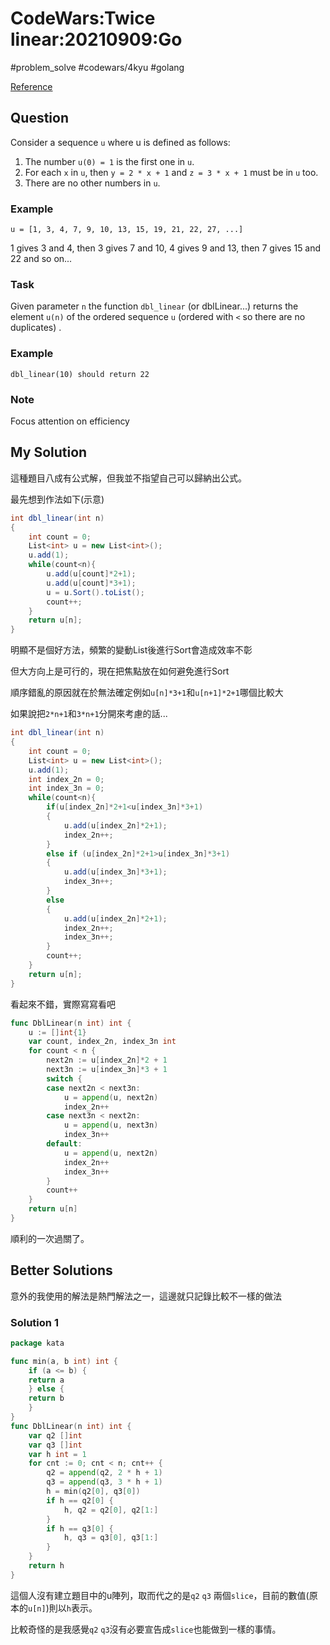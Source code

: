 # CodeWars:Twice linear:20210909:Go

#problem_solve #codewars/4kyu #golang

[Reference](https://www.codewars.com/kata/5672682212c8ecf83e000050)

## Question

Consider a sequence `u` where u is defined as follows:

1. The number `u(0) = 1` is the first one in `u`.
2. For each `x` in `u`, then `y = 2 * x + 1` and `z = 3 * x + 1` must be in `u` too.
3. There are no other numbers in `u`.

### Example

```
u = [1, 3, 4, 7, 9, 10, 13, 15, 19, 21, 22, 27, ...]
```

1 gives 3 and 4, then 3 gives 7 and 10, 4 gives 9 and 13, then 7 gives 15 and 22 and so on...

### Task

Given parameter `n` the function `dbl_linear` (or dblLinear...) returns the element `u(n)` of the ordered sequence `u` (ordered with `<` so there are no duplicates) .

### Example

```
dbl_linear(10) should return 22
```

### Note

Focus attention on efficiency

## My Solution

這種題目八成有公式解，但我並不指望自己可以歸納出公式。

最先想到作法如下(示意)

```C#
int dbl_linear(int n)
{
    int count = 0;
    List<int> u = new List<int>();
    u.add(1);
    while(count<n){
        u.add(u[count]*2+1);
        u.add(u[count]*3+1);
        u = u.Sort().toList();
        count++;
    }
    return u[n];
}
```

明顯不是個好方法，頻繁的變動List後進行Sort會造成效率不彰

但大方向上是可行的，現在把焦點放在如何避免進行Sort

順序錯亂的原因就在於無法確定例如`u[n]*3+1`和`u[n+1]*2+1`哪個比較大

如果說把`2*n+1`和`3*n+1`分開來考慮的話...

```C#
int dbl_linear(int n)
{
    int count = 0;
    List<int> u = new List<int>();
    u.add(1);
    int index_2n = 0;
    int index_3n = 0;
    while(count<n){
        if(u[index_2n]*2+1<u[index_3n]*3+1)
        {
            u.add(u[index_2n]*2+1);
            index_2n++;
        }
        else if (u[index_2n]*2+1>u[index_3n]*3+1)
        {
            u.add(u[index_3n]*3+1);
            index_3n++;
        }
        else
        {
            u.add(u[index_2n]*2+1);
            index_2n++;
            index_3n++;
        }
        count++;
    }
    return u[n];
}
```

看起來不錯，實際寫寫看吧

```go
func DblLinear(n int) int {
	u := []int{1}
	var count, index_2n, index_3n int
	for count < n {
		next2n := u[index_2n]*2 + 1
		next3n := u[index_3n]*3 + 1
		switch {
		case next2n < next3n:
			u = append(u, next2n)
			index_2n++
		case next3n < next2n:
			u = append(u, next3n)
			index_3n++
		default:
			u = append(u, next2n)
			index_2n++
			index_3n++
		}
		count++
	}
	return u[n]
}
```

順利的一次過關了。

## Better Solutions

意外的我使用的解法是熱門解法之一，這邊就只記錄比較不一樣的做法

### Solution 1

```go
package kata

func min(a, b int) int {
    if (a <= b) {
    return a
    } else {
    return b
    }
}
func DblLinear(n int) int {
    var q2 []int
    var q3 []int
    var h int = 1
    for cnt := 0; cnt < n; cnt++ { 
        q2 = append(q2, 2 * h + 1)
        q3 = append(q3, 3 * h + 1)
        h = min(q2[0], q3[0])
        if h == q2[0] {
            h, q2 = q2[0], q2[1:]
        }
        if h == q3[0] {
            h, q3 = q3[0], q3[1:]
        }
    }
    return h
}
```

這個人沒有建立題目中的u陣列，取而代之的是`q2` `q3` 兩個`slice`，目前的數值(原本的`u[n]`)則以`h`表示。

比較奇怪的是我感覺`q2` `q3`沒有必要宣告成`slice`也能做到一樣的事情。
